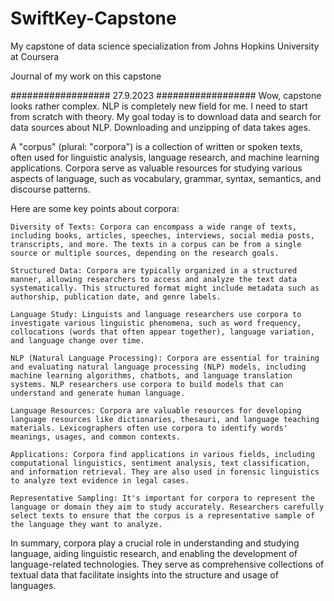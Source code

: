 # SwiftKey-Capstone
My capstone of data science specialization from Johns Hopkins University at Coursera

Journal of my work on this capstone

################## 27.9.2023 ##################
Wow, capstone looks rather complex. NLP is completely new field for me. I need to start from scratch with theory. My goal today is to download data and search for data sources about NLP.
Downloading and unzipping of data takes ages.

A "corpus" (plural: "corpora") is a collection of written or spoken texts, often used for linguistic analysis, language research, and machine learning applications. Corpora serve as valuable resources for studying various aspects of language, such as vocabulary, grammar, syntax, semantics, and discourse patterns.

Here are some key points about corpora:

    Diversity of Texts: Corpora can encompass a wide range of texts, including books, articles, speeches, interviews, social media posts, transcripts, and more. The texts in a corpus can be from a single source or multiple sources, depending on the research goals.

    Structured Data: Corpora are typically organized in a structured manner, allowing researchers to access and analyze the text data systematically. This structured format might include metadata such as authorship, publication date, and genre labels.

    Language Study: Linguists and language researchers use corpora to investigate various linguistic phenomena, such as word frequency, collocations (words that often appear together), language variation, and language change over time.

    NLP (Natural Language Processing): Corpora are essential for training and evaluating natural language processing (NLP) models, including machine learning algorithms, chatbots, and language translation systems. NLP researchers use corpora to build models that can understand and generate human language.

    Language Resources: Corpora are valuable resources for developing language resources like dictionaries, thesauri, and language teaching materials. Lexicographers often use corpora to identify words' meanings, usages, and common contexts.

    Applications: Corpora find applications in various fields, including computational linguistics, sentiment analysis, text classification, and information retrieval. They are also used in forensic linguistics to analyze text evidence in legal cases.

    Representative Sampling: It's important for corpora to represent the language or domain they aim to study accurately. Researchers carefully select texts to ensure that the corpus is a representative sample of the language they want to analyze.

In summary, corpora play a crucial role in understanding and studying language, aiding linguistic research, and enabling the development of language-related technologies. They serve as comprehensive collections of textual data that facilitate insights into the structure and usage of languages.


